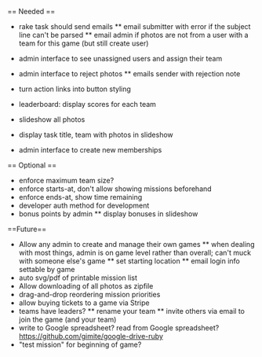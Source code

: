 == Needed ==
* rake task should send emails
** email submitter with error if the subject line can't be parsed
** email admin if photos are not from a user with a team for this game (but still create user)

* admin interface to see unassigned users and assign their team

* admin interface to reject photos
** emails sender with rejection note

* turn action links into button styling

* leaderboard: display scores for each team

* slideshow all photos
* display task title, team with photos in slideshow

* admin interface to create new memberships

== Optional ==
* enforce maximum team size?
* enforce starts-at, don't allow showing missions beforehand
* enforce ends-at, show time remaining
* developer auth method for development
* bonus points by admin
** display bonuses in slideshow

==Future==
* Allow any admin to create and manage their own games
** when dealing with most things, admin is on game level rather than overall; can't muck with someone else's game
** set starting location
** email login info settable by game
* auto svg/pdf of printable mission list
* Allow downloading of all photos as zipfile
* drag-and-drop reordering mission priorities
* allow buying tickets to a game via Stripe
* teams have leaders?
** rename your team
** invite others via email to join the game (and your team)
* write to Google spreadsheet? read from Google spreadsheet? https://github.com/gimite/google-drive-ruby
* "test mission" for beginning of game?


